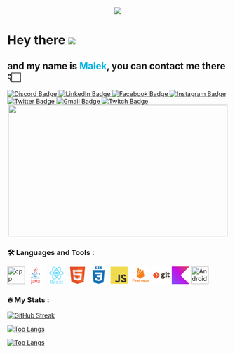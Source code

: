 <div id="header" align="center">
  <img src="https://media.giphy.com/media/xx0JzzsBXzcMK542tx/giphy.gif" width="100"/>
</div>

<h1>
  Hey there
  <img src="https://media.giphy.com/media/hvRJCLFzcasrR4ia7z/giphy.gif" width="30px"/>
</h1>
<h2>
    and my name is <span style="color:#02B3E4">Malek</span>, you can contact me there 👇🏻 
</h2>
<div id="badges">
<a href="discord.com/users/589062265827753984">
    <img src="https://img.shields.io/badge/Discord-%235865F2.svg?style=flat&logo=discord&logoColor=white" alt="Discord Badge"/>
  </a>
  <a href="https://www.linkedin.com/in/malek-mohamed26/">
    <img src="https://img.shields.io/badge/LinkedIn-blue?style=flat&logo=linkedin&logoColor=white" alt="LinkedIn Badge"/>
  </a>
  <a href="https://www.facebook.com/malekmohamed9248/">
    <img src="https://img.shields.io/badge/Facebook-%231877F2.svg?style=flat&logo=Facebook&logoColor=white" alt="Facebook Badge"/>
  </a>
  <a href="https://www.instagram.com/malek.mohamed.26">
    <img src="https://img.shields.io/badge/Instagram-d62976?style=flat&logo=Instagram&logoColor=fff" alt="Instagram Badge">
  </a>
    <a href="https://twitter.com/MalekMohamed200">
    <img src="https://img.shields.io/badge/Twitter-29B2FE?style=flat&logo=Twitter&logoColor=white" alt="Twitter Badge"/>
  </a>
  <a href="malekmohamed234@gmail.com">
    <img src="https://img.shields.io/badge/Gmail-D14836?style=flat&logo=gmail&logoColor=white" alt="Gmail Badge"/>
  </a>
  <a href="https://www.twitch.tv/malekmohamed26">
    <img src = https://img.shields.io/badge/Twitch-fff?style=flat&logo=Twitch&logoColor=#445fa5 alt="Twitch Badge">
  </a>
  
</div>

<div>
 
</div>

<div align="center">
  <img src="https://media.giphy.com/media/dWesBcTLavkZuG35MI/giphy.gif" width="500" height="300"/>
</div>

### :hammer_and_wrench: Languages and Tools :
<div>
  <img src="https://w7.pngwing.com/pngs/46/626/png-transparent-c-logo-the-c-programming-language-computer-icons-computer-programming-source-code-programming-miscellaneous-template-blue.png" title="cpp" **alt="CPP" width="40" height="40"/>
  <img src="https://github.com/devicons/devicon/blob/master/icons/java/java-original-wordmark.svg" title="Java" alt="Java" width="40" height="40"/>&nbsp;
  <img src="https://github.com/devicons/devicon/blob/master/icons/react/react-original-wordmark.svg" title="React.js" alt="React" width="40" height="40"/>&nbsp;
  <img src="https://github.com/devicons/devicon/blob/master/icons/html5/html5-original.svg" title="HTML5" alt="HTML" width="40" height="40"/>&nbsp;
  <img src="https://github.com/devicons/devicon/blob/master/icons/css3/css3-plain-wordmark.svg"  title="CSS3" alt="CSS" width="40" height="40"/>&nbsp;
  <img src="https://github.com/devicons/devicon/blob/master/icons/javascript/javascript-original.svg" title="JavaScript" alt="JavaScript" width="40" height="40"/>&nbsp;
  <img src="https://github.com/devicons/devicon/blob/master/icons/firebase/firebase-plain-wordmark.svg" title="Firebase" alt="Firebase" width="40" height="40"/>&nbsp;
  <img src="https://github.com/devicons/devicon/blob/master/icons/git/git-original-wordmark.svg" title="Git" **alt="Git" width="40" height="40"/>
  <img src="https://raw.githubusercontent.com/github/explore/4479d2a2c854198cb00160f8593519c14dc3b905/topics/kotlin/kotlin.png" title="kotlin" **alt="Git" width="40" height="40"/>
  <img src="https://www.freepnglogos.com/uploads/android-logo-png/android-logo-powerful-mobile-apps-for-those-with-disabilities-3.png" title="Android" **alt="Android" width="40" height="40"/>

</div>

### :fire: My Stats :
[![GitHub Streak](http://github-readme-streak-stats.herokuapp.com?user=malekmohamed26&theme=dark&background=000000)](https://git.io/streak-stats)

[![Top Langs](https://github-readme-stats.vercel.app/api/top-langs/?username=malekmohamed26)](https://github.com/anuraghazra/github-readme-stats)

[![Top Langs](https://github-readme-stats.vercel.app/api/top-langs/?username=malekmohamed26&layout=compact&theme=vision-friendly-dark)](https://github.com/anuraghazra/github-readme-stats)




<!--
**malekmohamed26/malekmohamed26** is a ✨ _special_ ✨ repository because its `README.md` (this file) appears on your GitHub profile.

Here are some ideas to get you started:

- 🔭 I’m currently working on ...
- 🌱 I’m currently learning ...
- 👯 I’m looking to collaborate on ...
- 🤔 I’m looking for help with ...
- 💬 Ask me about ...
- 📫 How to reach me: ...
- 😄 Pronouns: ...
- ⚡ Fun fact: ...
-->
